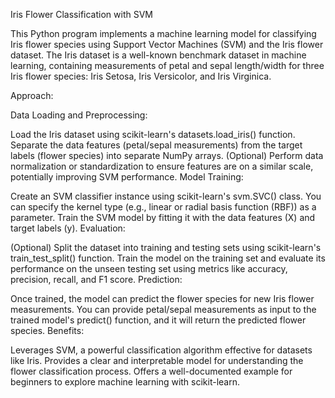 Iris Flower Classification with SVM

This Python program implements a machine learning model for classifying Iris flower species using Support Vector Machines (SVM) and the Iris flower dataset. The Iris dataset is a well-known benchmark dataset in machine learning, containing measurements of petal and sepal length/width for three Iris flower species: Iris Setosa, Iris Versicolor, and Iris Virginica.

Approach:

Data Loading and Preprocessing:

Load the Iris dataset using scikit-learn's datasets.load_iris() function.
Separate the data features (petal/sepal measurements) from the target labels (flower species) into separate NumPy arrays.
(Optional) Perform data normalization or standardization to ensure features are on a similar scale, potentially improving SVM performance.
Model Training:

Create an SVM classifier instance using scikit-learn's svm.SVC() class. You can specify the kernel type (e.g., linear or radial basis function (RBF)) as a parameter.
Train the SVM model by fitting it with the data features (X) and target labels (y).
Evaluation:

(Optional) Split the dataset into training and testing sets using scikit-learn's train_test_split() function.
Train the model on the training set and evaluate its performance on the unseen testing set using metrics like accuracy, precision, recall, and F1 score.
Prediction:

Once trained, the model can predict the flower species for new Iris flower measurements.
You can provide petal/sepal measurements as input to the trained model's predict() function, and it will return the predicted flower species.
Benefits:

Leverages SVM, a powerful classification algorithm effective for datasets like Iris.
Provides a clear and interpretable model for understanding the flower classification process.
Offers a well-documented example for beginners to explore machine learning with scikit-learn.

